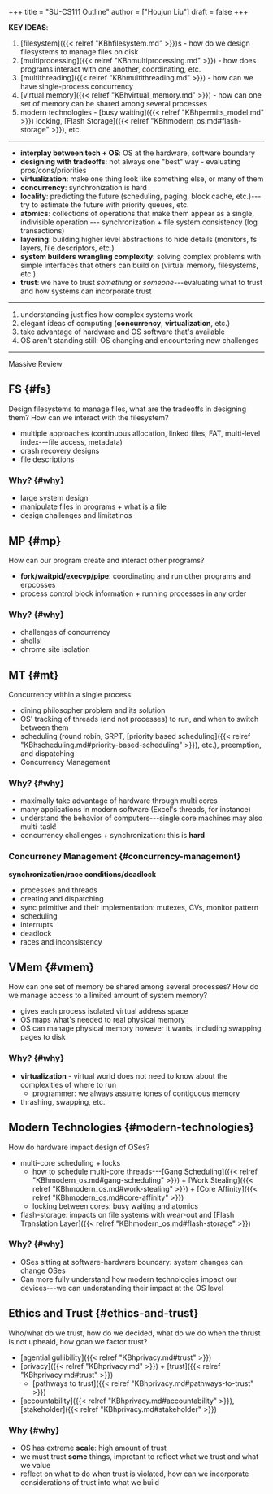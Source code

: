 +++
title = "SU-CS111 Outline"
author = ["Houjun Liu"]
draft = false
+++

**KEY IDEAS**:

1.  [filesystem]({{< relref "KBhfilesystem.md" >}})s - how do we design filesystems to manage files on disk
2.  [multiprocessing]({{< relref "KBhmultiprocessing.md" >}}) - how does programs interact with one another, coordinating, etc.
3.  [multithreading]({{< relref "KBhmultithreading.md" >}}) - how can we have single-process concurrency
4.  [virtual memory]({{< relref "KBhvirtual_memory.md" >}}) - how can one set of memory can be shared among several processes
5.  modern technologies - [busy waiting]({{< relref "KBhpermits_model.md" >}}) locking, [Flash Storage]({{< relref "KBhmodern_os.md#flash-storage" >}}), etc.

---

-   **interplay between tech + OS**: OS at the hardware, software boundary
-   **designing with tradeoffs**: not always one "best" way - evaluating pros/cons/priorities
-   **virtualization**: make one thing look like something else, or many of them
-   **concurrency**: synchronization is hard
-   **locality**: predicting the future (scheduling, paging, block cache, etc.)---try to estimate the future with priority queues, etc.
-   **atomics**: collections of operations that make them appear as a single, indivisible operation --- synchronization + file system consistency (log transactions)
-   **layering**: building higher level abstractions to hide details (monitors, fs layers, file descriptors, etc.)
-   **system builders wrangling complexity**: solving complex problems with simple interfaces that others can build on (virtual memory, filesystems, etc.)
-   **trust**: we have to trust _something_ or _someone_---evaluating what to trust and how systems can incorporate trust

---

1.  understanding justifies how complex systems work
2.  elegant ideas of computing (**concurrency**, **virtualization**, etc.)
3.  take advantage of hardware and OS software that's available
4.  OS aren't standing still: OS changing and encountering new challenges

---

Massive Review


## FS {#fs}

Design filesystems to manage files, what are the tradeoffs in designing them? How can we interact with the filesystem?

-   multiple approaches (continuous allocation, linked files, FAT, multi-level index---file access, metadata)
-   crash recovery designs
-   file descriptions


### Why? {#why}

-   large system design
-   manipulate files in programs + what is a file
-   design challenges and limitatinos


## MP {#mp}

How can our program create and interact other programs?

-   **fork/waitpid/execvp/pipe**: coordinating and run other programs and erpcosses
-   process control block information + running processes in any order


### Why? {#why}

-   challenges of concurrency
-   shells!
-   chrome site isolation


## MT {#mt}

Concurrency within a single process.

-   dining philosopher problem and its solution
-   OS' tracking of threads (and not processes) to run, and when to switch between them
-   scheduling (round robin, SRPT, [priority based scheduling]({{< relref "KBhscheduling.md#priority-based-scheduling" >}}), etc.), preemption, and dispatching
-   Concurrency Management


### Why? {#why}

-   maximally take advantage of hardware through multi cores
-   many applications in modern software (Excel's threads, for instance)
-   understand the behavior of computers---single core machines may also multi-task!
-   concurrency challenges + synchronization: this is **hard**


### Concurrency Management {#concurrency-management}

**synchronization/race conditions/deadlock**

-   processes and threads
-   creating and dispatching
-   sync primitive and their implementation: mutexes, CVs, monitor pattern
-   scheduling
-   interrupts
-   deadlock
-   races and inconsistency


## VMem {#vmem}

How can one set of memory be shared among several processes? How do we manage access to a limited amount of system memory?

-   gives each process isolated virtual address space
-   OS maps what's needed to real physical memory
-   OS can manage physical memory however it wants, including swapping pages to disk


### Why? {#why}

-   **virtualization** - virtual world does not need to know about the complexities of where to run
    -   programmer: we always assume tones of contiguous memory
-   thrashing, swapping, etc.


## Modern Technologies {#modern-technologies}

How do hardware impact design of OSes?

-   multi-core scheduling + locks
    -   how to schedule multi-core threads---[Gang Scheduling]({{< relref "KBhmodern_os.md#gang-scheduling" >}}) + [Work Stealing]({{< relref "KBhmodern_os.md#work-stealing" >}}) + [Core Affinity]({{< relref "KBhmodern_os.md#core-affinity" >}})
    -   locking between cores: busy waiting and atomics
-   flash-storage: impacts on file systems with wear-out and [Flash Translation Layer]({{< relref "KBhmodern_os.md#flash-storage" >}})


### Why? {#why}

-   OSes sitting at software-hardware boundary: system changes can change OSes
-   Can more fully understand how modern technologies impact our devices---we can understanding their impact at the OS level


## Ethics and Trust {#ethics-and-trust}

Who/what do we trust, how do we decided, what do we do when the thrust is not upheald, how gcan we factor trust?

-   [agential gullibility]({{< relref "KBhprivacy.md#trust" >}})
-   [privacy]({{< relref "KBhprivacy.md" >}}) + [trust]({{< relref "KBhprivacy.md#trust" >}})
    -   [pathways to trust]({{< relref "KBhprivacy.md#pathways-to-trust" >}})
-   [accountability]({{< relref "KBhprivacy.md#accountability" >}}), [stakeholder]({{< relref "KBhprivacy.md#stakeholder" >}})


### Why {#why}

-   OS has extreme **scale**: high amount of trust
-   we must trust **some** things, improtant to reflect what we trust and what we value
-   reflect on what to do when trust is violated, how can we incorporate considerations of trust into what we build
